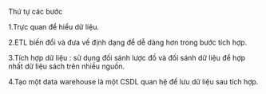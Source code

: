 Thứ tự các bước 

1.Trực quan để hiểu dữ liệu.

2.ETL biến đổi và đưa về định dạng để dễ dàng hơn trong bước tích hợp.

3.Tích hợp dữ liệu : sử dụng đối sánh lược đồ và đối sánh dữ liệu để hợp nhất dữ liệu sách trên nhiều nguồn.

4.Tạo một data warehouse là một CSDL quan hệ để lưu dữ liệu sau tích hợp.
